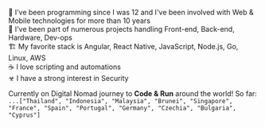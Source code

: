 👶 I've been programming since I was 12 and I've been involved with Web & Mobile technologies for more than 10 years  
🔨 I've been part of numerous projects handling Front-end, Back-end, Hardware, Dev-ops  
🏗 My favorite stack is Angular, React Native, JavaScript, Node.js, Go, Linux, AWS  
☕ I love scripting and automations  
☣ I have a strong interest in Security  
  
  
Currently on Digital Nomad journey to **Code & Run** around the world! So far: `...["Thailand", "Indonesia", "Malaysia", "Brunei", "Singapore", "France", "Spain", "Portugal", "Germany", "Czechia", "Bulgaria", "Cyprus"]`

